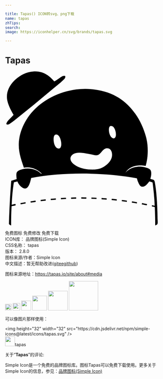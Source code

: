 ```yaml
---

title: Tapas() ICON转svg、png下载
name: tapas
zhTips: 
search: 
image: https://iconhelper.cn/svg/brands/tapas.svg

---
```


# Tapas  <small style="font-size: 60%;font-weight: 100"></small>

<div id="svg" class="svg-wrap">
<svg xmlns="http://www.w3.org/2000/svg" role="img" viewBox="0 0 24 24"><title>Tapas icon</title><path d="M7.67 1.56c.282-.134.542-.338.81-.513.253-.163.54-.436.894-.33.103.296-.162.503-.331.662-.538.511-1.154.975-1.72 1.456A240.349 240.349 0 0 1 1.5 7.598a7.406 7.406 0 0 1-.612.445c-.183.118-.456.359-.71.165.071-.337.306-.567.512-.778.213-.216.414-.446.629-.66-.248-.427-.473-.821-.662-1.274-.186-.449-.378-.971-.38-1.554-.002-1.109.635-2.043 1.34-2.68C2.34.61 3.306.066 4.429.006 6.015-.078 6.933.71 7.67 1.56zm5.012 18.075v.198c-.278.01-.532-.01-.795-.016v-.198c.277-.008.535.006.795.016zm-1.59 0v.198c-.282-.012-.52.021-.792.018v-.198a9.53 9.53 0 0 1 .793-.018zm3.177.05c-.007.067.013.158-.017.199-.251-.02-.518-.024-.778-.033v-.198c.275.003.542.009.795.032zm-4.763 0v.199c-.274.002-.512.039-.795.032v-.197c.28.001.516-.036.795-.034zm5.555.034c.255.033.544.029.793.064.013.084-.014.129-.015.2-.255-.033-.544-.03-.794-.067a.703.703 0 0 0 .016-.197zm-7.142.065v.2c-.26.02-.517.046-.778.065-.022-.05-.018-.126-.017-.198.265-.024.521-.053.795-.067zm8.73.067c.269.023.537.048.793.082-.02.058-.004.148-.032.199-.25-.036-.518-.053-.778-.083-.01-.083.017-.128.017-.198zm-10.319.082c-.006.08.03.113.017.199-.259.022-.568.082-.793.082.012-.077-.02-.114-.018-.182.252-.045.529-.066.794-.099zm12.684.199c.012.084-.027.114-.017.196-.256-.044-.54-.063-.794-.114.01-.058.025-.109.017-.182.228.008.545.062.795.1zm-14.288 0c.06.022.033.133.05.196-.259.04-.517.08-.777.117a.68.68 0 0 1-.034-.197c.253-.038.515-.072.761-.116zm15.86.233a.628.628 0 0 1-.034.213c-.247-.055-.52-.083-.777-.132a.702.702 0 0 1 .034-.197c.263.032.503.09.776.116zm-17.414.016c.02.057.036.116.034.196-.263.04-.503.105-.778.133-.004-.073-.034-.12-.033-.197.275-.028.515-.092.777-.132zm18.208.132c.255.052.508.109.778.148-.004.072-.034.119-.034.197-.28-.021-.495-.11-.778-.133-.018-.041.016-.15.034-.212zM22.669 16.726c.156.092.47.098.595.246.099.115.144.486.182.744.203 1.296.287 2.808.332 4.219.008.266.016.583.016.891 0 .298.06.704 0 .91-.041.147-.24.194-.363.264a56.558 56.558 0 0 0-.065-2.843c-.124-.101-.444-.047-.464-.166-.044-.252.267-.09.447-.065-.045-1.272-.177-2.46-.33-3.623-.147-.074-.336-.105-.498-.164-.252.259-.636.939-1.223.81-.22-.047-.363-.342-.464-.545a3.243 3.243 0 0 1-.265-.744c-4.88-.936-11.589-1.016-16.502-.05-.153.655-.43 2.053-1.34 1.52a2.014 2.014 0 0 1-.81-.991 8.31 8.31 0 0 1-.547.133c-.192 1.084-.288 2.268-.346 3.489.166.01.416-.122.595-.1.004.066.028.114.033.18-.166.106-.437.105-.645.166a45.286 45.286 0 0 0-.066 2.976c-.08.022-.273-.122-.347-.213.064-2.301.179-4.553.363-6.732.28-.087.568-.17.844-.264-.04-.383-.117-.827.05-1.09.14-.224.531-.352.81-.432.99-.28 1.979-.05 2.63.413.14.102.247.239.396.299.025-.09-.094-.15-.149-.199-.567-.511-1.498-.958-2.612-.761-.348-1.09-.79-2.142-.794-3.538-.005-1.553.562-2.899 1.205-3.953.66-1.078 1.541-1.954 2.498-2.645a11.504 11.504 0 0 1 8.087-2.051c3.01.369 5.008 1.79 6.45 3.853.69.99 1.248 2.174 1.62 3.524.374 1.352.378 3.098-.05 4.53-1.383-.283-2.637.15-3.125 1.026-.004.015-.016.017-.016.033.498-.678 1.736-1.168 2.976-.86.328.082.746.2.908.43.224.317.122.989-.016 1.373zM16.22 9.382c.055.383.227.783.445.944.376.27.602.001.63-.38.035-.504-.174-1.1-.431-1.324-.105-.09-.299-.145-.412-.115-.256.065-.283.528-.232.875zm-8.649 1.092c-.033.556.16 1.277.529 1.472.43.227.633-.095.661-.495.045-.626-.273-1.714-.86-1.605-.25.047-.313.339-.33.628zm6.83 2.579c-.266.06-.633-.058-.926-.117a22.333 22.333 0 0 0-.91-.164c-.567-.088-1.344-.211-1.9.1-.198.11-.444.351-.465.662-.027.46.342.791.612.993.323.237.663.399 1.092.527.917.278 2.293.353 3.075.017.735-.316 1.706-1.062 1.72-2.05.01-.59-.272-1.119-.859-1.042-.65.085-.882.951-1.44 1.074z"/></svg>
</div>
<detail full-name='tapas'></detail>

<div class="detail-page">
<p>
<span><span class="badge-success badge">免费图标</span> <span class="badge-success badge">免费修改</span>  <span class="badge-success badge">免费下载</span> </span>
<br/>
<span>
ICON库：
<span class="badge-secondary badge">品牌图标(Simple Icon)</span> 
</span>
<br/>
<span>
CSS名称：
<span class="badge-secondary badge">tapas</span> 
</span>

<br/>
<span>
版本：
<span class="badge-secondary badge">2.8.0</span> 
</span>
<br/>
<span>图标来源/作者：<span class="badge-light badge">Simple Icon</span></span> 
<br/>
<span class="zh-detail">中文描述：暂无<span class="help-link"><span>帮助改进</span>(<a href="https://gitee.com/liuwave/icon-helper/edit/master/json/brands/tapas.json" target="_blank" rel="noopener noreferrer">gitee</a><a href="https://github.com/liuwave/icon-helper/edit/master/json/brands/tapas.json" target="_blank" rel="noopener noreferrer">github</a></span>)</span><br/>
</p>
</div><div class="description description alert alert-light"><p>图标来源地址：<a href="https://tapas.io/site/about#media" target="_blank" rel="noopener noreferrer">https://tapas.io/site/about#media</a></p></div>
<div class="alert alert-dark">
<img height="21" width="21" src="https://cdn.jsdelivr.net/npm/simple-icons@latest/icons/tapas.svg" />
<img height="24" width="24" src="https://cdn.jsdelivr.net/npm/simple-icons@latest/icons/tapas.svg" />
<img height="32" width="32" src="https://cdn.jsdelivr.net/npm/simple-icons@latest/icons/tapas.svg" />
<img height="48" width="48" src="https://cdn.jsdelivr.net/npm/simple-icons@latest/icons/tapas.svg" />
<img height="64" width="64" src="https://cdn.jsdelivr.net/npm/simple-icons@latest/icons/tapas.svg" />
<img height="96" width="96" src="https://cdn.jsdelivr.net/npm/simple-icons@latest/icons/tapas.svg" />

</div>
<div>
  <p>可以像图片那样使用：    
  </p>
  <div class="alert alert-primary" style="font-size: 14px">
    &lt;img height="32" width="32" src="https://cdn.jsdelivr.net/npm/simple-icons@latest/icons/tapas.svg" /&gt;
    <copy-btn content='<img height="32" width="32" src="https://cdn.jsdelivr.net/npm/simple-icons@latest/icons/tapas.svg" />'></copy-btn>
  </div>
  <div class="alert alert-secondary">
    <img height="32" width="32" src="https://cdn.jsdelivr.net/npm/simple-icons@latest/icons/tapas.svg" />tapas
    <copy-btn content="tapas" btn-title="复制图标名称"></copy-btn>
  </div>
</div>
<div class="icon-detail__container">
<p>关于“<b>Tapas</b>”的评论:</p>
</div>
<Vssue title="关于“Tapas”的评论" />
<div><p>Simple Icon是一个免费的品牌图标库。图标Tapas可以免费下载使用。更多关于  Simple Icon的信息，参见：<a target="_blank" href="https://iconhelper.cn/brands.html">品牌图标(Simple Icon)</a>
</p></div>
